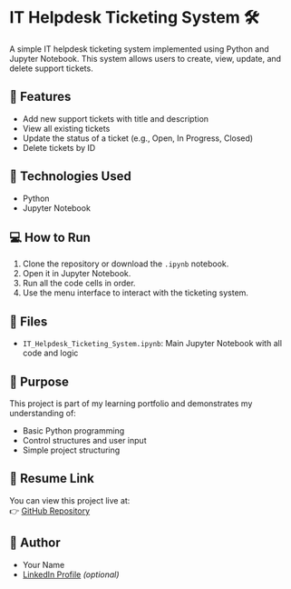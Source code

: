 # IT Helpdesk Ticketing System 🛠️

A simple IT helpdesk ticketing system implemented using Python and Jupyter Notebook. This system allows users to create, view, update, and delete support tickets.

## 📌 Features

- Add new support tickets with title and description
- View all existing tickets
- Update the status of a ticket (e.g., Open, In Progress, Closed)
- Delete tickets by ID

## 🧪 Technologies Used

- Python
- Jupyter Notebook

## 💻 How to Run

1. Clone the repository or download the `.ipynb` notebook.
2. Open it in Jupyter Notebook.
3. Run all the code cells in order.
4. Use the menu interface to interact with the ticketing system.

## 📂 Files

- `IT_Helpdesk_Ticketing_System.ipynb`: Main Jupyter Notebook with all code and logic

## 🎯 Purpose

This project is part of my learning portfolio and demonstrates my understanding of:
- Basic Python programming
- Control structures and user input
- Simple project structuring

## 📎 Resume Link

You can view this project live at:  
👉 [GitHub Repository](https://github.com/your-username/your-repo-name)

## 👤 Author

- Your Name
- [LinkedIn Profile](https://linkedin.com/in/your-profile) *(optional)*
